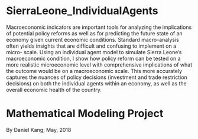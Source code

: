 # SierraLeone_IndividualAgents
Macroeconomic indicators are important tools for analyzing the implications of potential policy reforms as well as for predicting the future state of an economy given current economic conditions. Standard macro-analysis often yields insights that are difficult and confusing to implement on a micro- scale. Using an individual agent model to simulate Sierra Leone’s macroeconomic condition, I show how policy reform can be tested on a more realistic microeconomic level with comprehensive implications of what the outcome would be on a macroeconomic scale. This more accurately captures the nuances of policy decisions (investment and trade restriction decisions) on both the individual agents within an economy, as well as the overall economic health of the country.

# Mathematical Modeling Project 
By Daniel Kang;
May, 2018 
